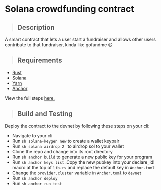 # Solana crowdfunding contract
> ## Description
A smart contract that lets a user start a fundraiser and allows other users contribute to that fundraiser, kinda like gofundme :smiley:


> ## Requirements
- [Rust](https://www.rust-lang.org/tools/install)
- [Solana](https://docs.solana.com/cli/install-solana-cli-tools)
- [Yarn](https://yarnpkg.com/getting-started/install)
- [Anchor](https://book.anchor-lang.com/getting_started/installation.html)

View the full steps [here.](https://book.anchor-lang.com/getting_started/installation.html)

> ## Build and Testing
Deploy the contract to the devnet by following these steps on your cli:

- Navigate to your cli
- Run ```sh solana-keygen new``` to create a wallet keypair
- Run ```sh solana airdrop 2 ``` to airdrop sol to your wallet
- Clone the repo and change into its root directory
- Run ```sh anchor build``` to generate a new public key for your program
- Run ```sh anchor keys list``` .Copy the new pubkey into your declare_id!
macro at the top of `lib.rs` and replace the default key in `Anchor.toml`
- Change the `provider.cluster` variable in `Anchor.toml` to `devnet`
- Run ```sh anchor deploy```
- Run ```sh anchor run test```





